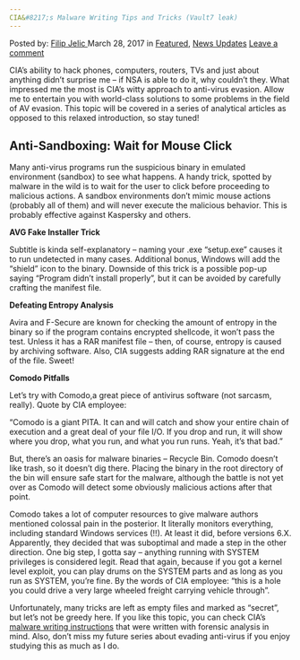 ```yaml
---
CIA&#8217;s Malware Writing Tips and Tricks (Vault7 leak)
---
```

<article class="post-listing post-18855 post type-post status-publish format-standard has-post-thumbnail hentry category-deepdot-news category-news-updates tag-cias tag-leak tag-malware tag-tips tag-tricks tag-vault7 tag-writing">
    <div class="post-inner">
    <p class="post-meta">
    <span>Posted by: <a href="https://www.deepdotweb.com/author/filipjelic/" title="">Filip Jelic </a></span>
    <span>March 28, 2017</span>
    <span>in <a href="https://www.deepdotweb.com/category/deepdot-news/" rel="category tag">Featured</a>, <a href="https://www.deepdotweb.com/category/news-updates/" rel="category tag">News Updates</a></span>
    <span><a href="https://www.deepdotweb.com/2017/03/28/cias-malware-writing-tips-tricks-vault7-leak/#respond">Leave a comment</a></span>
    </p>
    <div class="clear"></div>
    <div class="entry">
    <p>CIA&#8217;s ability to hack phones, computers, routers, TVs and just about anything didn&#8217;t surprise me &#8211; if NSA is able to do it, why couldn&#8217;t they. What impressed me the most is CIA&#8217;s witty approach to anti-virus evasion. Allow me to entertain you with world-class solutions to some problems in the field of AV evasion. This topic will be covered in a series of analytical articles as opposed to this relaxed introduction, so stay tuned!</p>
    <h2><strong>Anti-Sandboxing: Wait for Mouse Click</strong></h2>
    <p>Many anti-virus programs run the suspicious binary in emulated environment (sandbox) to see what happens. A handy trick, spotted by malware in the wild is to wait for the user to click before proceeding to malicious actions. A sandbox environments don&#8217;t mimic mouse actions (probably all of them) and will never execute the malicious behavior. This is probably effective against Kaspersky and others.</p>
    <p><strong>AVG Fake Installer Trick</strong></p>
    <p>Subtitle is kinda self-explanatory – naming your .exe &#8220;setup.exe&#8221; causes it to run undetected in many cases. Additional bonus, Windows will add the &#8220;shield&#8221; icon to the binary. Downside of this trick is a possible pop-up saying &#8220;Program didn&#8217;t install properly&#8221;, but it can be avoided by carefully crafting the manifest file.</p>
    <p><strong>Defeating Entropy Analysis</strong></p>
    <p>Avira and F-Secure are known for checking the amount of entropy in the binary so if the program contains encrypted shellcode, it won&#8217;t pass the test. Unless it has a RAR manifest file – then, of course, entropy is caused by archiving software. Also, CIA suggests adding RAR signature at the end of the file. Sweet!</p>
    <p><strong>Comodo Pitfalls</strong></p>
    <p>Let&#8217;s try with Comodo,a great piece of antivirus software (not sarcasm, really). Quote by CIA employee:</p>
    <p>&#8220;Comodo is a giant PITA. It can and will catch and show your entire chain of execution and a great deal of your file I/O. If you drop and run, it will show where you drop, what you run, and what you run runs. Yeah, it&#8217;s that bad.&#8221;</p>
    <p>But, there&#8217;s an oasis for malware binaries – Recycle Bin. Comodo doesn&#8217;t like trash, so it doesn&#8217;t dig there. Placing the binary in the root directory of the bin will ensure safe start for the malware, although the battle is not yet over as Comodo will detect some obviously malicious actions after that point.</p>
    <p>Comodo takes a lot of computer resources to give malware authors mentioned colossal pain in the posterior. It literally monitors everything, including standard Windows services (!!). At least it did, before versions 6.X. Apparently, they decided that was suboptimal and made a step in the other direction. One big step, I gotta say &#8211; anything running with SYSTEM privileges is considered legit. Read that again, because if you got a kernel level exploit, you can play drums on the SYSTEM parts and as long as you run as SYSTEM, you&#8217;re fine. By the words of CIA employee: &#8220;this is a hole you could drive a very large wheeled freight carrying vehicle through&#8221;.</p>
    <p>Unfortunately, many tricks are left as empty files and marked as &#8220;secret&#8221;, but let&#8217;s not be greedy here. If you like this topic, you can check CIA&#8217;s <a href="https://wikileaks.org/ciav7p1/cms/page_14587109.html">malware writing instructions</a> that were written with forensic analysis in mind. Also, don&#8217;t miss my future series about evading anti-virus if you enjoy studying this as much as I do.</p>
    </div>
    <span style="display:none"><a href="https://www.deepdotweb.com/tag/cias/" rel="tag">cias</a> <a href="https://www.deepdotweb.com/tag/leak/" rel="tag">leak</a> <a href="https://www.deepdotweb.com/tag/malware/" rel="tag">malware</a> <a href="https://www.deepdotweb.com/tag/tips/" rel="tag">tips</a> <a href="https://www.deepdotweb.com/tag/tricks/" rel="tag">tricks</a> <a href="https://www.deepdotweb.com/tag/vault7/" rel="tag">vault7</a> <a href="https://www.deepdotweb.com/tag/writing/" rel="tag">writing</a></span> <span style="display:none" class="updated">2017-03-28</span>
    <div style="display:none" class="vcard author" itemprop="author" itemscope itemtype="http://schema.org/Person"><strong class="fn" itemprop="name"><a href="https://www.deepdotweb.com/author/filipjelic/" title="Posts by Filip Jelic" rel="author">Filip Jelic</a></strong></div>
    </div>
</article>

